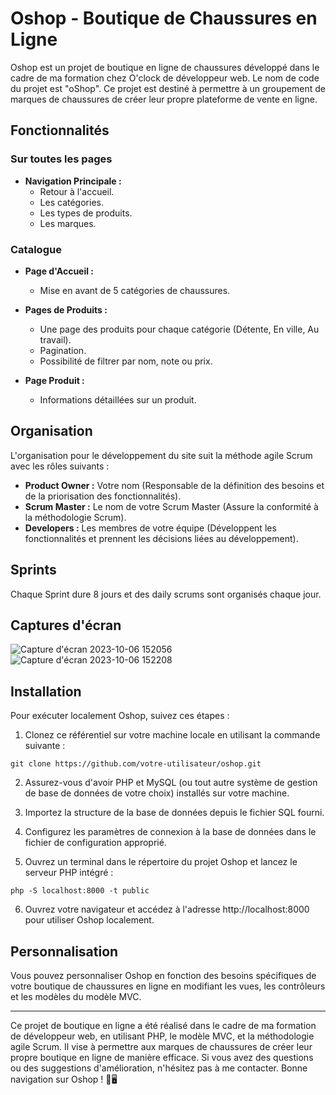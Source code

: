 # Oshop - Boutique de Chaussures en Ligne

Oshop est un projet de boutique en ligne de chaussures développé dans le cadre de ma formation chez O'clock de développeur web. Le nom de code du projet est "oShop". Ce projet est destiné à permettre à un groupement de marques de chaussures de créer leur propre plateforme de vente en ligne.

## Fonctionnalités

### Sur toutes les pages

- **Navigation Principale :**
  - Retour à l'accueil.
  - Les catégories.
  - Les types de produits.
  - Les marques.

### Catalogue

- **Page d'Accueil :**
  - Mise en avant de 5 catégories de chaussures.

- **Pages de Produits :**
  - Une page des produits pour chaque catégorie (Détente, En ville, Au travail).
  - Pagination.
  - Possibilité de filtrer par nom, note ou prix.

- **Page Produit :**
  - Informations détaillées sur un produit.

## Organisation

L'organisation pour le développement du site suit la méthode agile Scrum avec les rôles suivants :

- **Product Owner :** Votre nom (Responsable de la définition des besoins et de la priorisation des fonctionnalités).
- **Scrum Master :** Le nom de votre Scrum Master (Assure la conformité à la méthodologie Scrum).
- **Developers :** Les membres de votre équipe (Développent les fonctionnalités et prennent les décisions liées au développement).

## Sprints

Chaque Sprint dure 8 jours et des daily scrums sont organisés chaque jour.

## Captures d'écran

![Capture d'écran 2023-10-06 152056](https://github.com/YoanBuscail/Oshop/assets/131248915/b2505f53-493e-49c1-9bbe-99147beb5b9d)
![Capture d'écran 2023-10-06 152208](https://github.com/YoanBuscail/Oshop/assets/131248915/7edbc229-7c4c-4038-b1f1-fd74be165122)


## Installation

Pour exécuter localement Oshop, suivez ces étapes :

1. Clonez ce référentiel sur votre machine locale en utilisant la commande suivante :

```
git clone https://github.com/votre-utilisateur/oshop.git
```

2. Assurez-vous d'avoir PHP et MySQL (ou tout autre système de gestion de base de données de votre choix) installés sur votre machine.

3. Importez la structure de la base de données depuis le fichier SQL fourni.

4. Configurez les paramètres de connexion à la base de données dans le fichier de configuration approprié.

5. Ouvrez un terminal dans le répertoire du projet Oshop et lancez le serveur PHP intégré :

```
php -S localhost:8000 -t public
```

6. Ouvrez votre navigateur et accédez à l'adresse http://localhost:8000 pour utiliser Oshop localement.


## Personnalisation

Vous pouvez personnaliser Oshop en fonction des besoins spécifiques de votre boutique de chaussures en ligne en modifiant les vues, les contrôleurs et les modèles du modèle MVC.

---

Ce projet de boutique en ligne a été réalisé dans le cadre de ma formation de développeur web, en utilisant PHP, le modèle MVC, et la méthodologie agile Scrum. Il vise à permettre aux marques de chaussures de créer leur propre boutique en ligne de manière efficace. Si vous avez des questions ou des suggestions d'amélioration, n'hésitez pas à me contacter. Bonne navigation sur Oshop ! 👞🖥️
